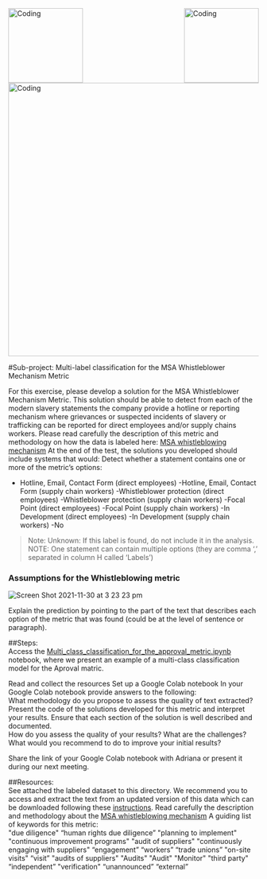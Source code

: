 <img align="left" alt="Coding" width="150" src="https://user-images.githubusercontent.com/64998301/143171138-777e6d3d-3442-4872-8ada-e1bd311a49f9.png">
 
<img align="right" alt="Coding" width="150" src="https://user-images.githubusercontent.com/64998301/143171267-86860e2b-8a25-440e-b778-a860ceac7e99.png">
 
<img align="center" alt="Coding" width="550" src="https://cdn.dribbble.com/users/917530/screenshots/2879128/media/6008ce6d81787b9aa0ed9c0101b75567.gif">




#Sub-project: Multi-label classification for the MSA Whistleblower Mechanism Metric


For this exercise, please develop a solution for the MSA Whistleblower Mechanism Metric. This solution should be able to detect from each of the modern slavery statements the company provide a hotline or reporting mechanism where grievances or suspected incidents of slavery or trafficking can be reported for direct employees and/or supply chains workers. 
Please read carefully the description of this metric and methodology  on how the data is labeled here: [MSA whistleblowing mechanism](https://wikirate.org/Walk_Free_Foundation+MSA_whistleblowing_mechanism_revised)
At the end of the test, the solutions you developed should include systems that would: 
Detect whether a statement contains one or more of the metric’s options:  
- Hotline, Email, Contact Form (direct employees)
-Hotline, Email, Contact Form (supply chain workers)
-Whistleblower protection (direct employees)
-Whistleblower protection (supply chain workers)
-Focal Point (direct employees)
-Focal Point (supply chain workers)
-In Development (direct employees)
-In Development (supply chain workers)
-No
> Note: Unknown: If this label is found, do not include it in the analysis.  
> NOTE: One statement can contain multiple options (they are comma ‘,’ separated in column H  called ‘Labels’) 




### Assumptions for the Whistleblowing metric
![Screen Shot 2021-11-30 at 3 23 23 pm](https://user-images.githubusercontent.com/64998301/143990347-1611f99c-c822-424b-a62b-29905a31f000.png)








Explain the prediction by pointing to the part of the text that describes each option of the  metric that was found (could be at the level of sentence or paragraph).  

##Steps:  
Access the [Multi_class_classification_for_the_approval_metric.ipynb](https://github.com/the-future-society/Project-AIMS-AI-against-Modern-Slavery/blob/1fe5bbcf0eef6b0997eef6e14337d92096525175/%F0%9F%93%94%20Model%20for%20multi-class%20and%20multi-label%20classification%20for%20core%20metrics/Multi_class_classification_for_the_approval_metric.ipynb) notebook, where we present an example of a multi-class classification model for the Aproval matric. 

Read and collect the resources 
Set up a Google Colab notebook 
In your Google Colab notebook provide answers to the following:  
What methodology do you propose to assess the quality of text extracted? 
Present the code of the solutions developed for this metric and interpret your results.  Ensure that each section of the solution is well described and documented.  
How do you assess the quality of your results? What are the challenges? What would  you recommend to do to improve your initial results? 

Share the link of your Google Colab notebook with Adriana or present it during our next meeting. 

##Resources:  
See attached the labeled dataset to this directory. We recommend you to access and extract the text from an updated version of this data which can be downloaded following these [instructions](https://github.com/the-future-society/Project-AIMS-AI-against-Modern-Slavery/tree/main/%F0%9F%97%84%EF%B8%8F%20Data%20and%20text%20extraction/WikiRate). 
Read carefully the description and methodology about the  [MSA whistleblowing mechanism](https://wikirate.org/Walk_Free_Foundation+MSA_whistleblowing_mechanism_revised)
A guiding list of keywords for this metric:  
 "due diligence" 
 “human rights due diligence” 
 "planning to implement" 
 "continuous improvement programs" 
 "audit of suppliers"
 "continuously engaging with suppliers" 
“engagement” 
 “workers” 
 “trade unions” 
 "on-site visits" 
 “visit” 
 "audits of suppliers" 
 "Audits" 
"Audit" 
 "Monitor" 
 "third party" 
 “independent” 
 "verification" 
 “unannounced” 
 “external” 



